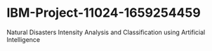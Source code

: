 # IBM-Project-11024-1659254459
Natural Disasters Intensity Analysis and Classification using Artificial Intelligence
